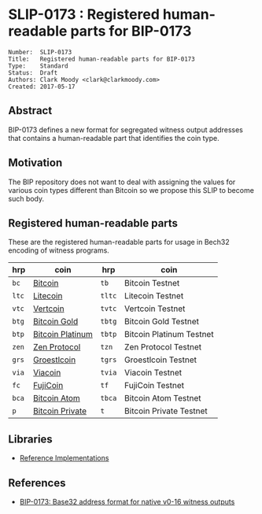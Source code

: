 # SLIP-0173 : Registered human-readable parts for BIP-0173

```
Number:  SLIP-0173
Title:   Registered human-readable parts for BIP-0173
Type:    Standard
Status:  Draft
Authors: Clark Moody <clark@clarkmoody.com>
Created: 2017-05-17
```

## Abstract

BIP-0173 defines a new format for segregated witness output addresses that contains a human-readable part that identifies the coin type.

## Motivation

The BIP repository does not want to deal with assigning the values for various coin types different than Bitcoin so we propose this SLIP to become such body.

## Registered human-readable parts

These are the registered human-readable parts for usage in Bech32 encoding of witness programs.

hrp   | coin                                     | hrp    | coin                     |
------|------------------------------------------|--------|--------------------------|
`bc`  | [Bitcoin](https://bitcoin.org/)          | `tb`   | Bitcoin Testnet          |
`ltc` | [Litecoin](https://litecoin.org/)        | `tltc` | Litecoin Testnet         |
`vtc` | [Vertcoin](https://vertcoin.org/)        | `tvtc` | Vertcoin Testnet         |
`btg` | [Bitcoin Gold](https://bitcoingold.org/) | `tbtg` | Bitcoin Gold Testnet     |
`btp` | [Bitcoin Platinum](https://btcplt.org/)  | `tbtp` | Bitcoin Platinum Testnet |
`zen` | [Zen Protocol](https://zenprotocol.com/) | `tzn`  | Zen Protocol Testnet     |
`grs` | [Groestlcoin](https://groestlcoin.org/)  | `tgrs` | Groestlcoin Testnet      |
`via` | [Viacoin](https://viacoin.org/)          | `tvia` | Viacoin Testnet          |
`fc`  | [FujiCoin](http://www.fujicoin.org/)     | `tf`   | FujiCoin Testnet         |
`bca` | [Bitcoin Atom](https://bitcoinatom.io/)  | `tbca` | Bitcoin Atom Testnet     |
`p`   | [Bitcoin Private](https://btcprivate.org/) | `t`  | Bitcoin Private Testnet  |

## Libraries

* [Reference Implementations](https://github.com/sipa/bech32/tree/master/ref)

## References

* [BIP-0173: Base32 address format for native v0-16 witness outputs](https://github.com/bitcoin/bips/blob/master/bip-0173.mediawiki)
